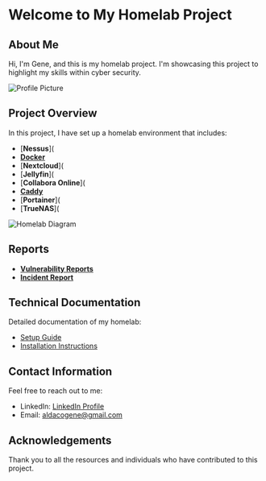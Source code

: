 # Welcome to My Homelab Project

## About Me

Hi, I'm Gene, and this is my homelab project. I'm showcasing this project to highlight my skills within cyber security.

![Profile Picture](https://nextcloud.gahomeserver.duckdns.org/s/NZtHZqSqaiwf5dT/preview) <!-- Replace with your image -->

## Project Overview

In this project, I have set up a homelab environment that includes:
- [**Nessus**](
- [**Docker**](https://github.com/Gaaldaco/Home-Projects/blob/main/Setup.md#docker)
- [**Nextcloud**](
- [**Jellyfin**](
- [**Collabora Online**](
- [**Caddy**](https://github.com/Gaaldaco/Home-Projects/blob/main/Setup.md#reverse-proxy-ssl)
- [**Portainer**](
- [**TrueNAS**](

![Homelab Diagram](https://nextcloud.gahomeserver.duckdns.org/s/fkXxtmbxiEdrs27/preview) <!-- Replace with your diagram -->


## Reports

- [**Vulnerability Reports**](https://github.com/Gaaldaco/Home-Projects/blob/main/Vulnerability%20Assessments.md#vulnerability-assessments)
- [**Incident Report**](https://github.com/Gaaldaco/Home-Projects/blob/main/Incident%20Report.md#incident-report)


## Technical Documentation

Detailed documentation of my homelab:

- [Setup Guide](https://github.com/Gaaldaco/Home-Projects/blob/main/Setup.md)
- [Installation Instructions](https://github.com/Gaaldaco/Home-Projects/blob/main/Installation%20Instructions.md#installing-ubuntu-headless-server-via-bootable-usb)

## Contact Information

Feel free to reach out to me:

- LinkedIn: [LinkedIn Profile](https://www.linkedin.com/in/gene-aldaco-47b493191/)
- Email: [aldacogene@gmail.com](mailto:aldacogene@gmail.com)

## Acknowledgements

Thank you to all the resources and individuals who have contributed to this project.

